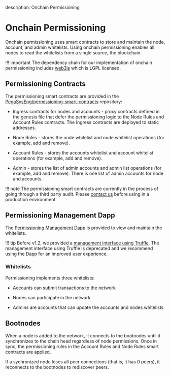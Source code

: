 description: Onchain Permissioning
<!--- END of page meta data -->

# Onchain Permissioning 

Onchain permissioning uses smart contracts to store and maintain the node, account, and admin whitelists. 
Using onchain permissioning enables all nodes to read the whitelists from a single source, the blockchain.                                        

!!! important 
    The dependency chain for our implementation of onchain permissioning includes [web3js](https://github.com/ethereum/web3.js/) which is 
    LGPL licensed.  

## Permissioning Contracts

The permissioning smart contracts are provided in the [PegaSysEng/permissioning-smart-contracts](https://github.com/PegaSysEng/permissioning-smart-contracts) repository: 

* Ingress contracts for nodes and accounts - proxy contracts defined in the genesis file that defer the permissioning logic to the 
Node Rules and Account Rules contracts. The Ingress contracts are deployed to static addresses. 

* Node Rules - stores the node whitelist and node whitelist operations (for example, add and remove). 

* Account Rules - stores the accounts whitelist and account whitelist operations (for example, add and remove). 

* Admin - stores the list of admin accounts and admin list operations (for example, add and remove). There is 
one list of admin accounts for node and accounts.

!!! note
    The permissioning smart contracts are currently in the process of going through a third party audit. 
    Please [contact us](https://pegasys.tech/contact/) before using in a production environment.

## Permissioning Management Dapp

The [Permissioning Management Dapp](../../Tutorials/Getting-Started-Onchain-Permissioning.md) is provided to view 
and maintain the whitelists. 

!!! tip 
    Before v1.2, we provided a [management interface using Truffle](https://docs.pantheon.pegasys.tech/en/1.1.4/Permissions/Onchain-Permissioning/).
    The management interface using Truffle is deprecated and we recommend using the Dapp for an improved user experience. 

### Whitelists 

Permissioning implements three whitelists: 

* Accounts can submit transactions to the network

* Nodes can participate in the network 

* Admins are accounts that can update the accounts and nodes whitelists 

## Bootnodes

When a node is added to the network, it connects to the bootnodes until it synchronizes to the chain head regardless of
node permissions. Once in sync, the permissioning rules in the Account Rules and Node Rules smart contracts are applied.  

If a sychronized node loses all peer connections (that is, it has 0 peers), it reconnects to the bootnodes to 
rediscover peers.  

